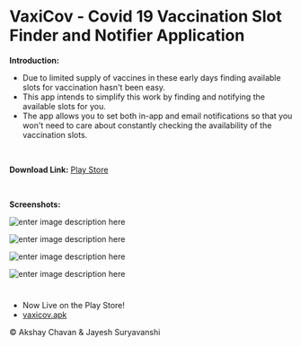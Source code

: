 # VaxiCov -  Covid 19 Vaccination Slot Finder and Notifier Application


**Introduction:**

 - Due to limited supply of vaccines in these early days finding available slots for vaccination hasn't been easy.
 - This app intends to simplify this work by finding and notifying the available slots for you.
 - The app allows you to set both in-app and email notifications so that you won't need to care about constantly checking the availability of the vaccination slots.
 <br />
 
 **Download Link:** 
     [Play Store]([[https://drive.google.com/drive/folders/10mOlPJns443NzmLB4cT1zlBmhmNTuH0L?usp=sharing](https://play.google.com/store/apps/developer?id=BitTerrain+Developers)])
 
 <br />
 
 **Screenshots:**
 
![enter image description here](https://raw.githubusercontent.com/AkshayChavan7/vaxicov-Covid19-Vaccine-Center-Availability-Checker/master/Screenshots/1.png)

![enter image description here](https://raw.githubusercontent.com/AkshayChavan7/vaxicov-Covid19-Vaccine-Center-Availability-Checker/master/Screenshots/2.png)

![enter image description here](https://raw.githubusercontent.com/AkshayChavan7/vaxicov-Covid19-Vaccine-Center-Availability-Checker/master/Screenshots/3.png)

![enter image description here](https://raw.githubusercontent.com/AkshayChavan7/vaxicov-Covid19-Vaccine-Center-Availability-Checker/master/Screenshots/4.png)

#
* Now Live on the Play Store!  <br /> 
* [vaxicov.apk](https://play.google.com/store/apps/details?id=com.akshaychavan.vaxicov&hl=en_US&gl=US)

&copy; Akshay Chavan & Jayesh Suryavanshi
